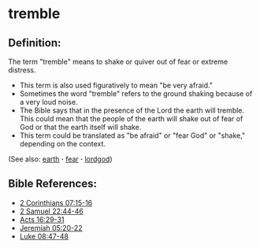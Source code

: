 # tremble #

## Definition: ##

The term "tremble" means to shake or quiver out of fear or extreme distress.

* This term is also used figuratively to mean "be very afraid."
* Sometimes the word "tremble" refers to the ground shaking because of a very loud noise.
* The Bible says that in the presence of the Lord the earth will tremble. This could mean that the people of the earth will shake out of fear of God or that the earth itself will shake.
* This term could be translated as "be afraid" or "fear God" or "shake," depending on the context.

(See also: [earth](../other/earth.md) **·** [fear](../kt/fear.md) **·** [lordgod](../kt/lordgod.md))

## Bible References: ##

* [2 Corinthians 07:15-16](https://door43.org/en/bible/notes/2co/07/15)
* [2 Samuel 22:44-46](https://door43.org/en/bible/notes/2sa/22/44)
* [Acts 16:29-31](https://door43.org/en/bible/notes/act/16/29)
* [Jeremiah 05:20-22](https://door43.org/en/bible/notes/jer/05/20)
* [Luke 08:47-48](https://door43.org/en/bible/notes/luk/08/47)

